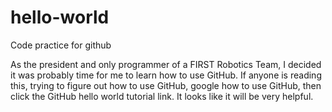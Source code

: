 # hello-world
Code practice for github

As the president and only programmer of a FIRST Robotics Team, I decided it was probably time for me to learn how to use GitHub. If anyone is reading this, trying to figure out how to use GitHub, google how to use GitHub, then click the GitHub hello world tutorial link. It looks like it will be very helpful.
